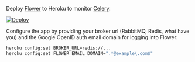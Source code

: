 Deploy [Flower](https://github.com/mher/flower/) to Heroku to monitor [Celery](http://www.celeryproject.org/).

[![Deploy](https://www.herokucdn.com/deploy/button.png)](https://heroku.com/deploy)

Configure the app by providing your broker url (RabbitMQ, Redis, what have you) and the Google OpenID auth email domain for logging into Flower:

```bash
heroku config:set BROKER_URL=redis://...
heroku config:set FLOWER_EMAIL_DOMAIN=".*@example\.com$"
```
